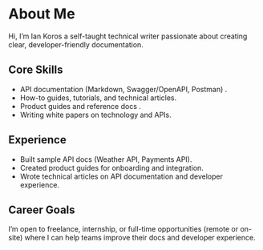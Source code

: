# About Me  

Hi, I’m Ian Koros a self-taught technical writer passionate about creating clear, developer-friendly documentation.  

## Core Skills  
- API documentation (Markdown, Swagger/OpenAPI, Postman) .
- How-to guides, tutorials, and technical articles.
- Product guides and reference docs .
- Writing white papers on technology and APIs.  

## Experience  
- Built sample API docs (Weather API, Payments API).
- Created product guides for onboarding and integration.
- Wrote technical articles on API documentation and developer experience.

## Career Goals  
I’m open to freelance, internship, or full-time opportunities (remote or on-site) where I can help teams improve their docs and developer experience.  

